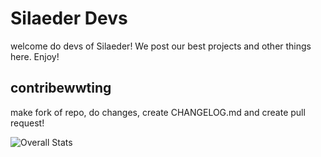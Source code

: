# Silaeder Devs

welcome do devs of Silaeder! We post our best projects and other things here. Enjoy!

## contribewwting

make fork of repo, do changes, create CHANGELOG.md and create pull request! 


![Overall Stats](https://github-readme-stats.vercel.app/api?username=silaedr-info&count_private=true&show_icons=true&hide=contribs)
